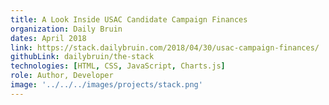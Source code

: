```yaml
---
title: A Look Inside USAC Candidate Campaign Finances
organization: Daily Bruin
dates: April 2018
link: https://stack.dailybruin.com/2018/04/30/usac-campaign-finances/
githubLink: dailybruin/the-stack
technologies: [HTML, CSS, JavaScript, Charts.js]
role: Author, Developer
image: '../../../images/projects/stack.png'
---
```

